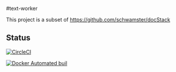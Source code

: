 #text-worker

This project is a subset of https://github.com/schwamster/docStack

## Status

[![CircleCI](https://circleci.com/gh/schwamster/text-worker.svg?style=shield&circle-token)](https://circleci.com/gh/schwamster/text-worker)

[![Docker Automated buil](https://img.shields.io/docker/automated/jrottenberg/ffmpeg.svg)](https://hub.docker.com/r/schwamster/text-worker/)